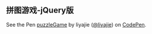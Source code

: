 ## 拼图游戏-jQuery版

<p data-height="422" data-theme-id="light" data-slug-hash="oWqJMp" data-default-tab="html,result" data-user="liyajie" data-embed-version="2" data-pen-title="puzzleGame" class="codepen">See the Pen <a href="https://codepen.io/liyajie/pen/oWqJMp/">puzzleGame</a> by liyajie (<a href="http://codepen.io/liyajie">@liyajie</a>) on <a href="http://codepen.io">CodePen</a>.</p>
<script async src="https://production-assets.codepen.io/assets/embed/ei.js"></script>